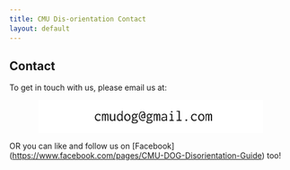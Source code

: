 ```yaml
---
title: CMU Dis-orientation Contact
layout: default
---
```


## Contact

To get in touch with us, please email us at:

<img src="/images/contact-cmu.gif" width="400" alt="contact" style="display: block;margin-left: auto;margin-right: auto;background-color:#EEE9CA" /> 

OR you can like and follow us on [Facebook] (https://www.facebook.com/pages/CMU-DOG-Disorientation-Guide) too!
